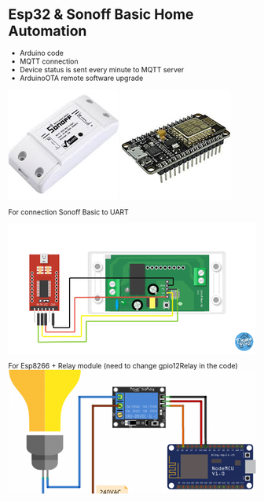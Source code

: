 # Esp32 &amp; Sonoff Basic Home Automation

* Arduino code
* MQTT connection
* Device status is sent every minute to MQTT server
* ArduinoOTA remote software upgrade

![alt text](https://github.com/taskma/Esp32-sonoff_Home-_Automation/blob/master/sonoff.jpeg)
![alt text](https://github.com/taskma/Esp32-sonoff_Home-_Automation/blob/master/esp8266.jpeg)

For connection Sonoff Basic to UART

![alt text](https://github.com/taskma/Esp32-sonoff_Home-_Automation/blob/master/sonoffToUART.jpg)

For Esp8266 + Relay module (need to change gpio12Relay in the code)
![alt text](https://github.com/taskma/Esp32-sonoff_Home-_Automation/blob/master/esp8266_relay.png)



